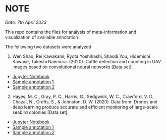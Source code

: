 # NOTE
_Date: 7th April 2023_

This repo contains the files for analysis of meta-information and visualization of available annotation 

The following two datasets were analyzed 

1. Wen Shao, Rei Kawakami, Ryota Yoshihashi, Shaodi You, Hidemichi Kawase, Takeshi Naemura. (2020). Cattle detection and counting in UAV images based on convolutional neural networks [Data set].

- [Jupyter Notebook](link)
- [Sample annotation 1](link)
- [Sample annotation 2](link)

2. Hayes, M. C., Gray, P. C., Harris, G., Sedgwick, W. C., Crawford, V. D., Chazal, N., Crofts, S., & Johnston, D. W. (2020). Data from: Drones and deep learning produce accurate and efficient monitoring of large-scale seabird colonies [Data set].

- [Jupyter Notebook](link)
- [Sample annotation 1](link)
- [Sample annotation 2](link)
